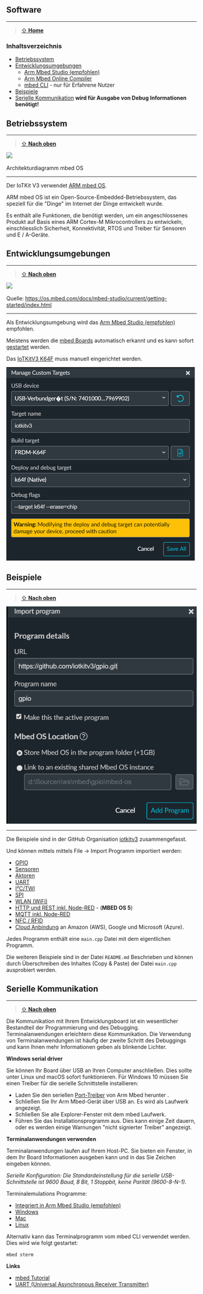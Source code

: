 Software
--------
***

> [⇧ **Home**](../README.md)

### Inhaltsverzeichnis

* [Betriebssystem](#betriebssystem)
* [Entwicklungsumgebungen](#entwicklungsumgebungen)
    * [Arm Mbed Studio (empfohlen)](https://os.mbed.com/docs/mbed-studio/current/introduction/index.html)
    * [Arm Mbed Online Compiler](https://os.mbed.com/docs/mbed-os/latest/quick-start/build-with-the-online-compiler.html)
    * [mbed CLI](https://os.mbed.com/docs/mbed-os/v6.6/build-tools/mbed-cli-2.html) - nur für Erfahrene Nutzer
* [Beispiele](#beispiele)
* [Serielle Kommunikation](#serielle-kommunikation) **wird für Ausgabe von Debug Informationen benötigt!**

## Betriebssystem
***

> [⇧ **Nach oben**](#inhaltsverzeichnis)

![](https://os.mbed.com/docs/mbed-os/v6.6/introduction/images/Mbed_OS_diagram_for_intro.png)

Architekturdiagramm mbed OS
- - -

Der IoTKit V3 verwendet [ARM mbed OS](https://www.mbed.com/en/platform/mbed-os/).

ARM mbed OS ist ein Open-Source-Embedded-Betriebssystem, das speziell für die "Dinge" im Internet der Dinge entwickelt wurde.

Es enthält alle Funktionen, die benötigt werden, um ein angeschlossenes Produkt auf Basis eines ARM Cortex-M Mikrocontrollers zu entwickeln, einschliesslich Sicherheit, Konnektivität, RTOS und Treiber für Sensoren und E / A-Geräte.

## Entwicklungsumgebungen
***

> [⇧ **Nach oben**](#inhaltsverzeichnis)

![](https://os.mbed.com/docs/mbed-studio/current/getting-started/images/new_blinky.gif)

Quelle: https://os.mbed.com/docs/mbed-studio/current/getting-started/index.html
- - - 

Als Entwicklungsumgebung wird das [Arm Mbed Studio (empfohlen)](https://os.mbed.com/docs/mbed-studio/current/introduction/index.html) empfohlen.

Meistens werden die [mbed Boards](https://os.mbed.com/platforms/?q=&Mbed+OS+support=Mbed+OS+6.6) automatisch erkannt und es kann sofort [gestartet](https://os.mbed.com/docs/mbed-studio/current/getting-started/index.html) werden.

Das [IoTKitV3 K64F](https://github.com/iotkitv3/intro/tree/main/hw#iotkitv3-k64f) muss manuell eingerichtet werden.

![](https://raw.githubusercontent.com/iotkitv3/intro/main/images/iotkit-k64f-configuration.png)

## Beispiele
***

> [⇧ **Nach oben**](#inhaltsverzeichnis)

![](https://raw.githubusercontent.com/iotkitv3/intro/main/images/ImportProgram.png)

- - -

Die Beispiele sind in der GitHub Organisation [iotkitv3](https://github.com/iotkitv3) zusammengefasst.

Und können mittels mittels File -> Import Programm importiert werden:

* [GPIO](https://github.com/iotkitv4/gpio)
* [Sensoren](https://github.com/iotkitv4/sensors)
* [Aktoren](https://github.com/iotkitv4/actors)
* [UART](https://github.com/iotkitv4/uart)
* [I²C/TWI](https://github.com/iotkitv4/i2c)
* [SPI](https://github.com/iotkitv4/spi)
* [WLAN (WiFi)](https://github.com/iotkitv4/wlan)
* [HTTP und REST inkl. Node-RED](https://github.com/iotkitv4/http) - (**MBED OS 5**)
* [MQTT inkl. Node-RED](https://github.com/iotkitv4/mqtt)
* [NFC / RFID](https://github.com/iotkitv4/rfid)
* [Cloud Anbindung](https://github.com/iotkitv4/cloud) an Amazon (AWS), Google und Microsoft (Azure).

Jedes Programm enthält eine `main.cpp` Datei mit dem eigentlichen Programm.

Die weiteren Beispiele sind in der Datei `README.md` Beschrieben und können durch Überschreiben des Inhaltes (Copy & Paste) der Datei `main.cpp` ausprobiert werden.

## Serielle Kommunikation
***

> [⇧ **Nach oben**](#inhaltsverzeichnis)

Die Kommunikation mit Ihrem Entwicklungsboard ist ein wesentlicher Bestandteil der Programmierung und des Debugging. Terminalanwendungen erleichtern diese Kommunikation. Die Verwendung von Terminalanwendungen ist häufig der zweite Schritt des Debuggings und kann Ihnen mehr Informationen geben als blinkende Lichter.

**Windows serial driver**

Sie können Ihr Board über USB an Ihren Computer anschließen. Dies sollte unter Linux und macOS sofort funktionieren. Für Windows 10 müssen Sie einen Treiber für die serielle Schnittstelle installieren:

* Laden Sie den seriellen [Port-Treiber](http://os.mbed.com/media/downloads/drivers/mbedWinSerial_16466.exe) von Arm Mbed herunter .
* Schließen Sie Ihr Arm Mbed-Gerät über USB an. Es wird als Laufwerk angezeigt.
* Schließen Sie alle Explorer-Fenster mit dem mbed Laufwerk.
* Führen Sie das Installationsprogramm aus. Dies kann einige Zeit dauern, oder es werden einige Warnungen "nicht signierter Treiber" angezeigt.

**Terminalanwendungen verwenden**

Terminalanwendungen laufen auf Ihrem Host-PC. Sie bieten ein Fenster, in dem Ihr Board Informationen ausgeben kann und in das Sie Zeichen eingeben können.

*Serielle Konfiguration: Die Standardeinstellung für die serielle USB-Schnittstelle ist 9600 Baud, 8 Bit, 1 Stoppbit, keine Parität (9600-8-N-1).*

Terminalemulations Programme: 
* [Integriert in Arm Mbed Studio (empfohlen)](https://os.mbed.com/docs/mbed-studio/current/introduction/index.html)
* [Windows](http://sourceforge.jp/projects/ttssh2/releases/)
* [Mac](http://freeware.the-meiers.org/)
* [Linux](http://manpages.ubuntu.com/manpages/vivid/man8/picocom.8.html)

Alternativ kann das Terminalprogramm vom mbed CLI verwendet werden. Dies wird wie folgt gestartet:

	mbed sterm

**Links**

* [mbed Tutorial](https://os.mbed.com/docs/mbed-os/latest/tutorials/serial-communication.html)
* [UART (Universal Asynchronous Receiver Transmitter)](https://github.com/iotkitv3/uart) 
